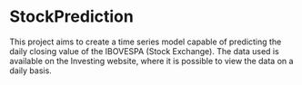 # StockPrediction
This project aims to create a time series model capable of predicting the daily closing value of the IBOVESPA (Stock Exchange). The data used is available on the Investing website, where it is possible to view the data on a daily basis.
